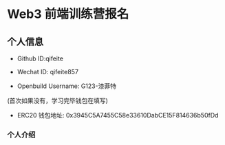# Web3 前端训练营报名

## 个人信息

* Github ID:qifeite

* Wechat ID: qifeite857

* Openbuild Username: G123-漆菲特

(首次如果没有，学习完毕钱包在填写)

* ERC20 钱包地址: 0x3945C5A7455C58e33610DabCE15F814636b50fDd

### 个人介绍


